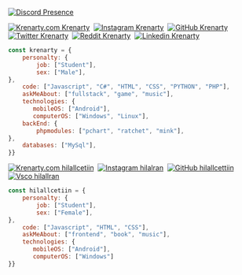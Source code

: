 [![Discord Presence](https://lanyard-profile-readme.vercel.app/api/879740287801495572)](https://discord.com/users/879740287801495572)

[![Krenarty.com Krenarty](https://img.shields.io/badge/@krenartycom-000000?style=flat&logo=github&logoColor=white)](https://github.com/krenartycom)&nbsp;
[![Instagram Krenarty](https://img.shields.io/badge/@krenarty-ffffff?style=flat&logo=instagram&logoColor=black)](https://instagram.com/krenarty)&nbsp;
[![GitHub Krenarty](https://img.shields.io/badge/@krenarty-ffffff?style=flat&logo=github&logoColor=black)](https://github.com/krenarty)&nbsp;
[![Twitter Krenarty](https://img.shields.io/badge/@krenarty-ffffff?style=flat&logo=twitter&logoColor=black)](https://twitter.com/krenarty)&nbsp;
[![Reddit Krenarty](https://img.shields.io/badge/@krenarty-ffffff?style=flat&logo=reddit&logoColor=black)](https://www.reddit.com/user/Krenarty/)&nbsp;
[![Linkedin Krenarty](https://img.shields.io/badge/@krenarty-ffffff?style=flat&logo=linkedin&logoColor=black)](https://www.linkedin.com/in/krenarty-kerim-6525b0241/)&nbsp;


```javascript
const krenarty = {
    personalty: {
        job: ["Student"],
        sex: ["Male"],
},               
    code: ["Javascript", "C#", "HTML", "CSS", "PYTHON", "PHP"],
    askMeAbout: ["fullstack", "game", "music"],
    technologies: {
       mobileOS: ["Android"],
       computerOS: ["Windows", "Linux"],
    backEnd: {
        phpmodules: ["pchart", "ratchet", "mink"],
},
    databases: ["MySql"],
}}
```



[![Krenarty.com hilallcetiin](https://img.shields.io/badge/@krenartycom-000000?style=flat&logo=github&logoColor=white)](https://github.com/krenartycom)&nbsp;
[![Instagram hilalran](https://img.shields.io/badge/@hilalran-8b72ff?style=flat&logo=instagram&logoColor=white)](https://instagram.com/hilalran)&nbsp;
[![GitHub hilallcettiin](https://img.shields.io/badge/@hilallcettiin-8b72ff?style=flat&logo=github&logoColor=white)](https://github.com/hilallcettiin/)&nbsp;
[![Vsco hilallran](https://img.shields.io/badge/@hilallran-8b72ff?style=flat&logo=vsco&logoColor=white)](https://vsco.co/hilallran/gallery)&nbsp;

```javascript
const hilallcetiin = {
    personalty: {
        job: ["Student"],
        sex: ["Female"],
},               
    code: ["Javascript", "HTML", "CSS"],
    askMeAbout: ["frontend", "book", "music"],
    technologies: {
       mobileOS: ["Android"],
       computerOS: ["Windows"]
}}
```
